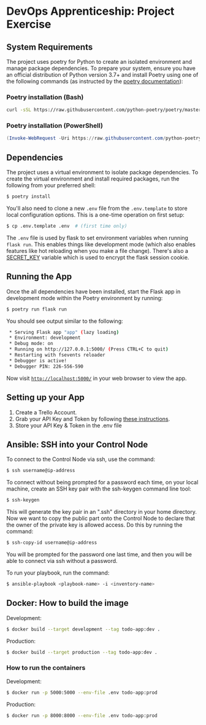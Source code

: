 # DevOps Apprenticeship: Project Exercise

## System Requirements

The project uses poetry for Python to create an isolated environment and manage package dependencies. To prepare your system, ensure you have an official distribution of Python version 3.7+ and install Poetry using one of the following commands (as instructed by the [poetry documentation](https://python-poetry.org/docs/#system-requirements)):

### Poetry installation (Bash)

```bash
curl -sSL https://raw.githubusercontent.com/python-poetry/poetry/master/install-poetry.py | python -
```

### Poetry installation (PowerShell)

```powershell
(Invoke-WebRequest -Uri https://raw.githubusercontent.com/python-poetry/poetry/master/install-poetry.py -UseBasicParsing).Content | python -
```

## Dependencies

The project uses a virtual environment to isolate package dependencies. To create the virtual environment and install required packages, run the following from your preferred shell:

```bash
$ poetry install
```

You'll also need to clone a new `.env` file from the `.env.template` to store local configuration options. This is a one-time operation on first setup:

```bash
$ cp .env.template .env  # (first time only)
```

The `.env` file is used by flask to set environment variables when running `flask run`. This enables things like development mode (which also enables features like hot reloading when you make a file change). There's also a [SECRET_KEY](https://flask.palletsprojects.com/en/1.1.x/config/#SECRET_KEY) variable which is used to encrypt the flask session cookie.

## Running the App

Once the all dependencies have been installed, start the Flask app in development mode within the Poetry environment by running:
```bash
$ poetry run flask run
```

You should see output similar to the following:
```bash
 * Serving Flask app "app" (lazy loading)
 * Environment: development
 * Debug mode: on
 * Running on http://127.0.0.1:5000/ (Press CTRL+C to quit)
 * Restarting with fsevents reloader
 * Debugger is active!
 * Debugger PIN: 226-556-590
```
Now visit [`http://localhost:5000/`](http://localhost:5000/) in your web browser to view the app.

## Setting up your App

1. Create a Trello Account.
2. Grab your API Key and Token by following [these instructions](https://trello.com/app-key).
3. Store your API Key & Token in the .env file

## Ansible: SSH into your Control Node

To connect to the Control Node via ssh, use the command:
```bash
$ ssh username@ip-address
```

To connect without being prompted for a password each time, on your local machine, create an SSH key pair with the ssh-keygen command line tool:
```bash
$ ssh-keygen
```

This will generate the key pair in an ".ssh" directory in your home directory. Now we want to copy the public part onto the Control Node to declare that the owner of the private key is allowed access. Do this by running the command:
```bash
$ ssh-copy-id username@ip-address
```

You will be prompted for the password one last time, and then you will be able to connect via ssh without a password.

To run your playbook, run the command: 
```bash
$ ansible-playbook <playbook-name> -i <inventory-name>
```
## Docker: How to build the image

Development:
```bash
$ docker build --target development --tag todo-app:dev .
```

Production:
```bash
$ docker build --target production --tag todo-app:dev .
```

### How to run the containers

Development:
```bash
$ docker run -p 5000:5000 --env-file .env todo-app:prod
```

Production:
```bash
$ docker run -p 8000:8000 --env-file .env todo-app:prod
```

